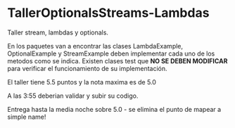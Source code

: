 # TallerOptionalsStreams-Lambdas


 Taller stream, lambdas y optionals.
 
 En los paquetes van a encontrar las clases LambdaExample, OptionalExample y StreamExample deben implementar cada uno de los metodos como se indica.
 Existen clases test que **NO SE DEBEN MODIFICAR** para verificar el funcionamiento de su implementación.
 
 El taller tiene 5.5 puntos y la nota maxima es de 5.0
 
 A las 3:55 deberian validar y subir su codigo.
 
 Entrega hasta la media noche sobre 5.0 - se elimina el punto de mapear a simple name!
